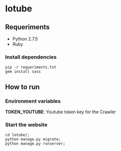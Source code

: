 # lotube

## Requeriments

- Python 2.7.5
- Ruby

### Install dependencies

```
pip -r requeriments.txt
gem install sass
```

## How to run

### Environment variables

**TOKEN_YOUTUBE**: Youtube token key for the Crawler

### Start the website
```
cd lotube/;
python manage.py migrate;
python manage.py runserver;
```